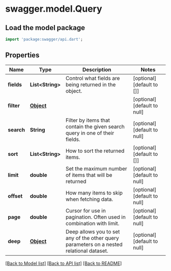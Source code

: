 # swagger.model.Query

## Load the model package
```dart
import 'package:swagger/api.dart';
```

## Properties
Name | Type | Description | Notes
------------ | ------------- | ------------- | -------------
**fields** | **List&lt;String&gt;** | Control what fields are being returned in the object. | [optional] [default to []]
**filter** | [**Object**](Object.md) |  | [optional] [default to null]
**search** | **String** | Filter by items that contain the given search query in one of their fields. | [optional] [default to null]
**sort** | **List&lt;String&gt;** | How to sort the returned items. | [optional] [default to []]
**limit** | **double** | Set the maximum number of items that will be returned | [optional] [default to null]
**offset** | **double** | How many items to skip when fetching data. | [optional] [default to null]
**page** | **double** | Cursor for use in pagination. Often used in combination with limit. | [optional] [default to null]
**deep** | [**Object**](Object.md) | Deep allows you to set any of the other query parameters on a nested relational dataset. | [optional] [default to null]

[[Back to Model list]](../README.md#documentation-for-models) [[Back to API list]](../README.md#documentation-for-api-endpoints) [[Back to README]](../README.md)

